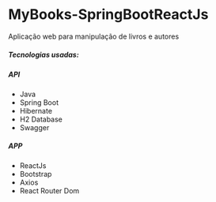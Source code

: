 # MyBooks-SpringBootReactJs
Aplicação web para manipulação de livros e autores

##### Tecnologias usadas:
##### API
  * Java
  * Spring Boot
  * Hibernate
  * H2 Database
  * Swagger
  
##### APP
  * ReactJs
  * Bootstrap
  * Axios
  * React Router Dom
